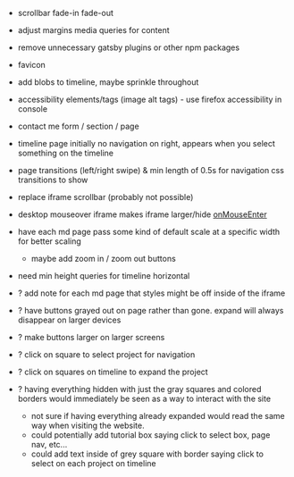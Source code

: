 - scrollbar fade-in fade-out
- adjust margins media queries for content
- remove unnecessary gatsby plugins or other npm packages
- favicon
- add blobs to timeline, maybe sprinkle throughout
- accessibility elements/tags (image alt tags) - use firefox accessibility in console
- contact me form / section / page
- timeline page initially no navigation on right, appears when you select something on the timeline
- page transitions (left/right swipe) & min length of 0.5s for navigation css transitions to show
- replace iframe scrollbar (probably not possible)
- desktop mouseover iframe makes iframe larger/hide [onMouseEnter](https://github.com/davidjbradshaw/iframe-resizer/blob/master/docs/parent_page/events.md#onmouseenter)
- have each md page pass some kind of default scale at a specific width for better scaling
  - maybe add zoom in / zoom out buttons
- need min height queries for timeline horizontal
- ? add note for each md page that styles might be off inside of the iframe
- ? have buttons grayed out on page rather than gone. expand will always disappear on larger devices
- ? make buttons larger on larger screens

- ? click on square to select project for navigation
- ? click on squares on timeline to expand the project
- ? having everything hidden with just the gray squares and colored borders would immediately be seen as a way to interact with the site
  - not sure if having everything already expanded would read the same way when visiting the website.
  - could potentially add tutorial box saying click to select box, page nav, etc...
  - could add text inside of grey square with border saying click to select on each project on timeline
